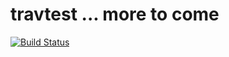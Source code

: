 # travtest ... more to come





[![Build Status](https://travis-ci.com/cprinos/travtes.svg?branch=master)](https://travis-ci.com/cprinos/travtes)
